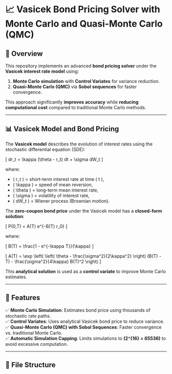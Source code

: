 # 📈 Vasicek Bond Pricing Solver with Monte Carlo and Quasi-Monte Carlo (QMC)

## 📝 Overview

This repository implements an advanced **bond pricing solver** under the **Vasicek interest rate model** using:
1. **Monte Carlo simulation** with **Control Variates** for variance reduction.
2. **Quasi-Monte Carlo (QMC)** via **Sobol sequences** for faster convergence.

This approach significantly **improves accuracy** while **reducing computational cost** compared to traditional Monte Carlo methods.

---

## 📊 Vasicek Model and Bond Pricing

The **Vasicek model** describes the evolution of interest rates using the stochastic differential equation (SDE):

\[
dr_t = \kappa (\theta - r_t) dt + \sigma dW_t
\]

where:
- \( r_t \) = short-term interest rate at time \( t \),
- \( \kappa \) = speed of mean reversion,
- \( \theta \) = long-term mean interest rate,
- \( \sigma \) = volatility of interest rate,
- \( dW_t \) = Wiener process (Brownian motion).

The **zero-coupon bond price** under the Vasicek model has a **closed-form solution**:

\[
P(0,T) = A(T) e^{-B(T) r_0}
\]

where:

\[
B(T) = \frac{1 - e^{-\kappa T}}{\kappa}
\]

\[
A(T) = \exp \left( \left( \theta - \frac{\sigma^2}{2\kappa^2} \right) (B(T) - T) - \frac{\sigma^2}{4\kappa} B(T)^2 \right)
\]

This **analytical solution** is used as a **control variate** to improve Monte Carlo estimates.

---

## 🚀 Features

✅ **Monte Carlo Simulation**: Estimates bond price using thousands of stochastic rate paths.  
✅ **Control Variates**: Uses analytical Vasicek bond price to reduce variance.  
✅ **Quasi-Monte Carlo (QMC) with Sobol Sequences**: Faster convergence vs. traditional Monte Carlo.  
✅ **Automatic Simulation Capping**: Limits simulations to **\(2^{16} = 65536\)** to avoid excessive computation.  

---

## 📂 File Structure

